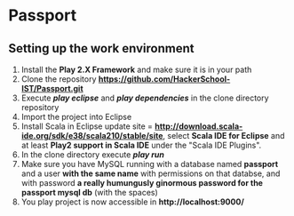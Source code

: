 Passport
========

Setting up the work environment
-------------------------------

1. Install the **Play 2.X Framework** and make sure it is in your path
2. Clone the repository **https://github.com/HackerSchool-IST/Passport.git**
3. Execute _**play eclipse**_ and _**play dependencies**_ in the clone directory repository
4. Import the project into Eclipse
5. Install Scala in Eclipse update site = **http://download.scala-ide.org/sdk/e38/scala210/stable/site**, select **Scala IDE for Eclipse** and at least **Play2 support in Scala IDE** under the "Scala IDE Plugins".
6. In the clone directory execute _**play run**_
7. Make sure you have MySQL running with a database named **passport** and a user **with the same name** with permissions on that databse, and with password **a really humungusly ginormous password for the passport mysql db** (with the spaces)
8. You play project is now accessible in **http://localhost:9000/**
